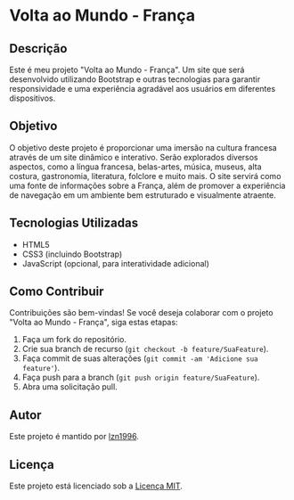 # Volta ao Mundo - França

## Descrição

Este é meu projeto "Volta ao Mundo - França". Um site que será desenvolvido utilizando Bootstrap e outras tecnologias para garantir responsividade e uma experiência agradável aos usuários em diferentes dispositivos.

## Objetivo

O objetivo deste projeto é proporcionar uma imersão na cultura francesa através de um site dinâmico e interativo. Serão explorados diversos aspectos, como a língua francesa, belas-artes, música, museus, alta costura, gastronomia, literatura, folclore e muito mais. O site servirá como uma fonte de informações sobre a França, além de promover a experiência de navegação em um ambiente bem estruturado e visualmente atraente.

## Tecnologias Utilizadas

- HTML5
- CSS3 (incluindo Bootstrap)
- JavaScript (opcional, para interatividade adicional)

## Como Contribuir

Contribuições são bem-vindas! Se você deseja colaborar com o projeto "Volta ao Mundo - França", siga estas etapas:

1. Faça um fork do repositório.
2. Crie sua branch de recurso (`git checkout -b feature/SuaFeature`).
3. Faça commit de suas alterações (`git commit -am 'Adicione sua feature'`).
4. Faça push para a branch (`git push origin feature/SuaFeature`).
5. Abra uma solicitação pull.

## Autor

Este projeto é mantido por [lzn1996](https://github.com/lzn1996).

## Licença

Este projeto está licenciado sob a [Licença MIT](https://opensource.org/licenses/MIT).
